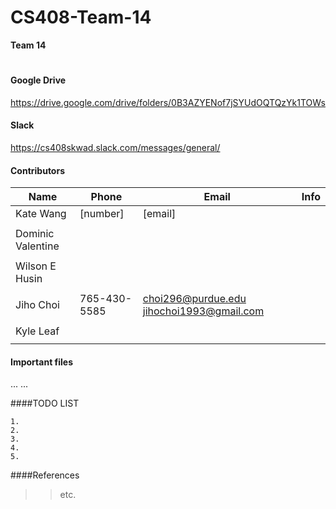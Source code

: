 # CS408-Team-14
<!--

-->

**Team 14**

<!--
Atom
	1. cmd + shift + p
	2. Markdown Preview
-->

#

#### Google Drive
https://drive.google.com/drive/folders/0B3AZYENof7jSYUdOQTQzYk1TOWs
<br />
#### Slack
https://cs408skwad.slack.com/messages/general/
<br />



#### Contributors
| Name               | Phone          | Email              | Info            |
|--------------------|----------------|--------------------|-----------------|
| Kate Wang          | [number]       | [email]            |                 |
|                    |                |                    |                 |
| Dominic Valentine  |                |                    |                 |
|                    |                |                    |                 |
| Wilson E Husin     |                |                    |                 |
|                    |                |                    |                 |
| Jiho Choi          | 765-430-5585   | choi296@purdue.edu jihochoi1993@gmail.com  |                 |
|                    |                |                    |                 |
| Kyle Leaf          |                |                    |                 |
|                    |                |                    |                 |
		  


#### Important files
...
...
<br />




<!--
	Jiho Choi
		Email	:	jihochoi1993@gmail.com
		Web		:	http://web.ics.purdue.edu/~choi296/
-->



####TODO LIST

	1.
	2.
	3.
	4.
	5.





####References




>>etc.






<br />
<br />
<br />
<br />

<!--
 Copyright 2017, Purdue Univ.
-->
